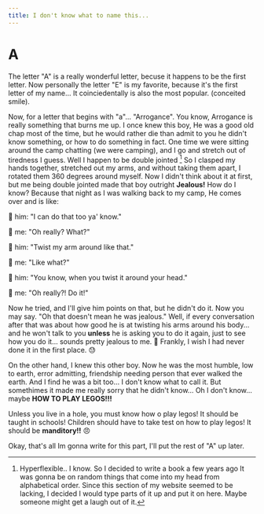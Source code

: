 ```yaml
---
title: I don't know what to name this...
---
```

[^1]: Hyperflexible.. I know.
So I decided to write a book a few years ago It was gonna be on random things that come into my head from alphabetical order. Since this section of my website seemed to be lacking, I decided I would type parts of it up and put it on here. Maybe someone might get a laugh out of it.

# A

The letter "A" is a really wonderful letter, becuse it happens to be the first letter. Now personally the letter "E" is my favorite, because it's the first letter of my name... It coinciedentally is also the most popular. (conceited smile).

Now, for a letter that begins with "a"... "Arrogance".
You know, Arrogance is really something that burns me up. I once knew this boy, He was a good old chap most of the time, but he would rather die than admit to you he didn't know something, or how to do something in fact. One time we were sitting around the camp chatting (we were camping), and I go and stretch out of tiredness I guess. Well I happen to be double jointed [^1] So I clasped my hands together, stretched out my arms, and without taking them apart, I rotated them 360 degrees around myself. Now I didn't think about it at first, but me being double jointed made that boy outright **Jealous!**  How do I know? Because that night as I was walking back to my camp, He comes over and is like: 

🤥 him: "I can do that too ya' know."

🤠 me: "Oh really? What?"

🤥 him: "Twist my arm around like that."

🤠 me: "Like what?"

🤥 him: "You know, when you twist it around your head."

🤠 me: "Oh really?! Do it!"

Now he tried, and I'll give him points on that, but he didn't do it. Now you may say. "Oh that doesn't mean he was jealous." Well, if every conversation after that was about how good he is at twisting his arms around his body... and he won't talk to you **unless** he is asking you to do it again, just to see how you do it... sounds pretty jealous to me. 🤔 Frankly, I wish I had never done it in the first place. 😓

On the other hand, I knew this other boy. Now he was the most humble, low to earth, error admitting, friendship needing person that ever walked the earth. And I find he was a bit too... I don't know what to call it. But somethimes it made me really sorry that he didn't know... Oh I don't know... maybe **HOW TO PLAY LEGOS!!!** 

Unless you live in a hole, you must know how o play legos! It should be taught in schools! Children should have to take test on how to play legos! It should be **manditory!!** 😠

Okay, that's all Im gonna write for this part, I'll put the rest of "A" up later.

